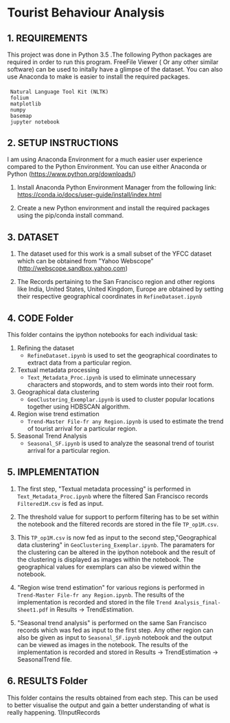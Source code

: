 # Tourist Behaviour Analysis

## 1. REQUIREMENTS
This project was done in Python 3.5 .The following Python packages are required in order to run this program. FreeFile Viewer ( Or any other similar software) can be used to initally have a glimpse of the dataset. You can also use Anaconda to make is easier to install the required packages.
####
	 Natural Language Tool Kit (NLTK)
	 folium
	 matplotlib
	 numpy
	 basemap
	 jupyter notebook

## 2. SETUP INSTRUCTIONS
I am using Anaconda Environment for a much easier user experience compared to the Python Environment. You can use either Anaconda or Python (https://www.python.org/downloads/)

1) Install Anaconda Python Environment Manager from the following link:
		https://conda.io/docs/user-guide/install/index.html
		
2) Create a new Python environment and install the required packages using the pip/conda install command.

## 3. DATASET
1) The dataset used for this work is a small subset of the YFCC dataset which can be obtained from "Yahoo Webscope” (http://webscope.sandbox.yahoo.com)	

2) The Records pertaining to the San Francisco region and other regions like India, United States, United Kingdom, Europe are obtained by setting their respective geographical coordinates in `RefineDataset.ipynb`

## 4. CODE Folder
This folder contains the ipython notebooks for each individual task:
1. Refining the dataset
   - `RefineDataset.ipynb` is used to set the geographical coordinates to extract data from a particular region.
2. Textual metadata processing 
   - `Text_Metadata_Proc.ipynb` is used to eliminate unnecessary characters and stopwords, and to stem words into their root form.
3. Geographical data clustering
   - `GeoClustering_Exemplar.ipynb` is used to cluster popular locations together using HDBSCAN algorithm.
4. Region wise trend estimation 
   - `Trend-Master File-fr any Region.ipynb` is used to estimate the trend of tourist arrival for a particular region.
5. Seasonal Trend Analysis
   - `Seasonal_SF.ipynb` is used to analyze the seasonal trend of tourist arrival for a particular region.


## 5. IMPLEMENTATION
1) The first step, "Textual metadata processing" is performed in `Text_Metadata_Proc.ipynb` where the filtered San Francisco records `Filtered1M.csv` is fed as input.

2) The threshold value for support to perform filtering has to be set within the notebook and the filtered records are stored in the file  `TP_op1M.csv`.

3) This `TP_op1M.csv` is now fed as input to the second step,"Geographical data clustering" in `GeoClustering_Exemplar.ipynb`. The paramaters for the clustering can be altered in the ipython notebook and the result of the clustering is displayed as images within the notebook. The geographical values for exemplars can also be viewed within the notebook.

4) "Region wise trend estimation" for various regions is performed in `Trend-Master File-fr any Region.ipynb`. The results of the implementation is recorded and stored in the file `Trend Analysis_final-Sheet1.pdf` in Results -> TrendEstimation.

5) "Seasonal trend analysis" is performed on the same San Francisco records which was fed as input to the first step. Any other region can also be given as input to `Seasonal_SF.ipynb` notebook and the output can be viewed as images in the notebook. The results of the implementation is recorded and stored in Results -> TrendEstimation -> SeasonalTrend file.

## 6. RESULTS Folder
This folder contains the results obtained from each step. This can be used to better visualise the output and gain a better understanding of what is really happening.
1)InputRecords
